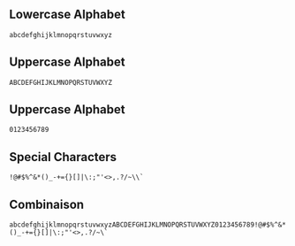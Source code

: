 ## Lowercase Alphabet

`abcdefghijklmnopqrstuvwxyz`

## Uppercase Alphabet

`ABCDEFGHIJKLMNOPQRSTUVWXYZ`

## Uppercase Alphabet

`0123456789`

## Special Characters

`` !@#$%^&*()_-+={}[]|\:;"'<>,.?/~\\` ``

## Combinaison

`` abcdefghijklmnopqrstuvwxyzABCDEFGHIJKLMNOPQRSTUVWXYZ0123456789!@#$%^&*()_-+={}[]|\:;"'<>,.?/~\` ``
